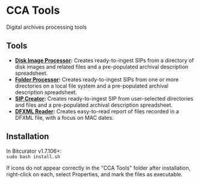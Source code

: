 # CCA Tools
Digital archives processing tools

## Tools

* **[Disk Image Processor](https://github.com/timothyryanwalsh/cca-diskimageprocessor):** Creates ready-to-ingest SIPs from a directory of disk images and related files and a pre-populated archival description spreadsheet.   
* **[Folder Processor](https://github.com/timothyryanwalsh/cca-folderprocessor):** Creates ready-to-ingest SIPs from one or more directories on a local file system and a pre-populated archival description spreadsheet.  
* **[SIP Creator](https://github.com/timothyryanwalsh/cca-sipcreator):** Creates ready-to-ingest SIP from user-selected directories and files and a pre-populated archival description spreadsheet.  
* **[DFXML Reader](https://github.com/timothyryanwalsh/dfxml-reader):** Creates easy-to-read report of files recorded in a DFXML file, with a focus on MAC dates.  

## Installation  
In Bitcurator v1.7.106+:  
`sudo bash install.sh`  

If icons do not appear correctly in the "CCA Tools" folder after installation, right-click on each, select Properties, and mark the files as executable.  
